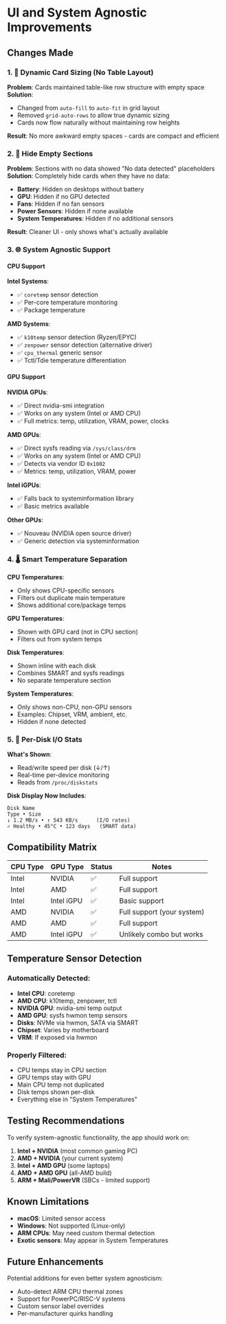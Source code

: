 # UI and System Agnostic Improvements

## Changes Made

### 1. 🎨 Dynamic Card Sizing (No Table Layout)
**Problem**: Cards maintained table-like row structure with empty space
**Solution**: 
- Changed from `auto-fill` to `auto-fit` in grid layout
- Removed `grid-auto-rows` to allow true dynamic sizing
- Cards now flow naturally without maintaining row heights

**Result**: No more awkward empty spaces - cards are compact and efficient

### 2. 🚫 Hide Empty Sections
**Problem**: Sections with no data showed "No data detected" placeholders
**Solution**: Completely hide cards when they have no data:
- **Battery**: Hidden on desktops without battery
- **GPU**: Hidden if no GPU detected
- **Fans**: Hidden if no fan sensors
- **Power Sensors**: Hidden if none available
- **System Temperatures**: Hidden if no additional sensors

**Result**: Cleaner UI - only shows what's actually available

### 3. 🌐 System Agnostic Support

#### CPU Support
**Intel Systems**:
- ✅ `coretemp` sensor detection
- ✅ Per-core temperature monitoring
- ✅ Package temperature

**AMD Systems**:
- ✅ `k10temp` sensor detection (Ryzen/EPYC)
- ✅ `zenpower` sensor detection (alternative driver)
- ✅ `cpu_thermal` generic sensor
- ✅ Tctl/Tdie temperature differentiation

#### GPU Support
**NVIDIA GPUs**:
- ✅ Direct nvidia-smi integration
- ✅ Works on any system (Intel or AMD CPU)
- ✅ Full metrics: temp, utilization, VRAM, power, clocks

**AMD GPUs**:
- ✅ Direct sysfs reading via `/sys/class/drm`
- ✅ Works on any system (Intel or AMD CPU)
- ✅ Detects via vendor ID `0x1002`
- ✅ Metrics: temp, utilization, VRAM, power

**Intel iGPUs**:
- ✅ Falls back to systeminformation library
- ✅ Basic metrics available

**Other GPUs**:
- ✅ Nouveau (NVIDIA open source driver)
- ✅ Generic detection via systeminformation

### 4. 🌡️ Smart Temperature Separation

**CPU Temperatures**:
- Only shows CPU-specific sensors
- Filters out duplicate main temperature
- Shows additional core/package temps

**GPU Temperatures**:
- Shown with GPU card (not in CPU section)
- Filters out from system temps

**Disk Temperatures**:
- Shown inline with each disk
- Combines SMART and sysfs readings
- No separate temperature section

**System Temperatures**:
- Only shows non-CPU, non-GPU sensors
- Examples: Chipset, VRM, ambient, etc.
- Hidden if none detected

### 5. 💾 Per-Disk I/O Stats

**What's Shown**:
- Read/write speed per disk (↓/↑)
- Real-time per-device monitoring
- Reads from `/proc/diskstats`

**Disk Display Now Includes**:
```
Disk Name
Type • Size
↓ 1.2 MB/s • ↑ 543 KB/s      (I/O rates)
✓ Healthy • 45°C • 123 days   (SMART data)
```

## Compatibility Matrix

| CPU Type | GPU Type | Status | Notes |
|----------|----------|--------|-------|
| Intel | NVIDIA | ✅ | Full support |
| Intel | AMD | ✅ | Full support |
| Intel | Intel iGPU | ✅ | Basic support |
| AMD | NVIDIA | ✅ | Full support (your system) |
| AMD | AMD | ✅ | Full support |
| AMD | Intel iGPU | ✅ | Unlikely combo but works |

## Temperature Sensor Detection

### Automatically Detected:
- **Intel CPU**: coretemp
- **AMD CPU**: k10temp, zenpower, tctl
- **NVIDIA GPU**: nvidia-smi temp output
- **AMD GPU**: sysfs hwmon temp sensors
- **Disks**: NVMe via hwmon, SATA via SMART
- **Chipset**: Varies by motherboard
- **VRM**: If exposed via hwmon

### Properly Filtered:
- CPU temps stay in CPU section
- GPU temps stay with GPU
- Main CPU temp not duplicated
- Disk temps shown per-disk
- Everything else in "System Temperatures"

## Testing Recommendations

To verify system-agnostic functionality, the app should work on:

1. **Intel + NVIDIA** (most common gaming PC)
2. **AMD + NVIDIA** (your current system)
3. **Intel + AMD GPU** (some laptops)
4. **AMD + AMD GPU** (all-AMD build)
5. **ARM + Mali/PowerVR** (SBCs - limited support)

## Known Limitations

- **macOS**: Limited sensor access
- **Windows**: Not supported (Linux-only)
- **ARM CPUs**: May need custom thermal detection
- **Exotic sensors**: May appear in System Temperatures

## Future Enhancements

Potential additions for even better system agnosticism:
- Auto-detect ARM CPU thermal zones
- Support for PowerPC/RISC-V systems
- Custom sensor label overrides
- Per-manufacturer quirks handling

